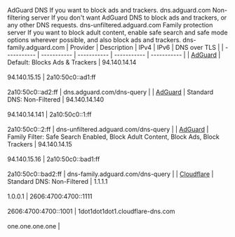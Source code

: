 AdGuard DNS
If you want to block ads and trackers.
dns.adguard.com
Non-filtering server
If you don't want AdGuard DNS to block ads and trackers, or any other DNS requests.
dns-unfiltered.adguard.com
Family protection server
If you want to block adult content, enable safe search and safe mode options wherever possible, and also block ads and trackers.
dns-family.adguard.com
| Provider | Description | IPv4 | IPv6 | DNS over TLS |
| ----------- | ----------- | ----------- | ----------- | ----------- |
| [AdGuard](https://adguard-dns.io/en/public-dns.html) | Default: Blocks Ads & Trackers | 94.140.14.14 <br><br> 94.140.15.15 | 2a10:50c0::ad1:ff <br><br> 2a10:50c0::ad2:ff | dns.adguard.com/dns-query |
| [AdGuard](https://adguard-dns.io/en/public-dns.html) | Standard DNS: Non-Filtered | 94.140.14.140 <br><br> 94.140.14.141 | 2a10:50c0::1:ff <br><br> 2a10:50c0::2:ff | dns-unfiltered.adguard.com/dns-query |
| [AdGuard](https://adguard-dns.io/en/public-dns.html) | Family Filter: Safe Search Enabled, Block Adult Content, Block Ads, Block Trackers | 94.140.14.15 <br><br> 94.140.15.16 | 2a10:50c0::bad1:ff <br><br> 2a10:50c0::bad2:ff | dns-family.adguard.com/dns-query |
| [Cloudflare]([https://developers.cloudflare.com/1.1.1.1/setup/router/]) | Standard DNS: Non-Filtered | 1.1.1.1 <br><br> 1.0.0.1 | 2606:4700:4700::1111 <br><br> 2606:4700:4700::1001 | 1dot1dot1dot1.cloudflare-dns.com <br><br> one.one.one.one |
